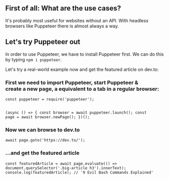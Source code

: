 <h2>First of all: What are the use cases?</h2>
<p>It's probably most useful for websites without an API. With headless browsers like Puppeteer there is almost always a way.</p>

<h2>Let's try Puppeteer out</h2>
<p>
  In order to use Puppeteer, we have to install Puppeteer first. We can do this by typing 
  <code>npm i puppeteer</code>.
</p>
<p>Let's try a real-world example now and get the featured article on dev.to:</p>

<h3>First we need to import Puppeteer, start Puppeteer &amp;<br>create a new page, a equivalent to a tab in a regular browser:</h3>
<code>const puppeteer = require('puppeteer');

(async () => {
  const browser = await puppeteer.launch();
  const page = await browser.newPage();
})();</code>

<h3>Now we can browse to dev.to</h3>
<code>await page.goto('https://dev.to/');</code>

<h3>...and get the featured article</h3>
<code>const featuredArticle = await page.evaluate(() => document.querySelector('.big-article h3').innerText);
console.log(featuredArticle); // '9 Evil Bash Commands Explained'</code>

